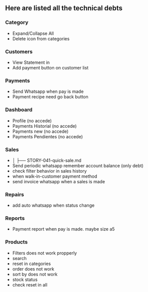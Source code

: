 ## Here are listed all the technical debts

### Category
 * Expand/Collapse All
 * Delete icon from categories

### Customers
 * View Statement in
 * Add payment button on customer list

### Payments
 * Send Whatsapp when pay is made
 * Payment recipe need go back button

### Dashboard
* Profile (no accede)
* Payments Historial (no accede)
* Payments new (no accede)
* Payments Pendientes (no accede)

### Sales
 * │   ├── STORY-041-quick-sale.md
 * Send periodic whatsapp remember account balance (only debt)
 * check filter behavior in sales history
 * when walk-in-customer payment method
 * send invoice whatsapp when a sales is made

### Repairs
 * add auto whatsapp when status change

### Reports
 * Payment report when pay is made. maybe size a5

### Products
 * Filters does not work propperly
  * search
  * reset in categories
  * order does not work
  * sort by does not work
  * stock status
  * check reset in all
